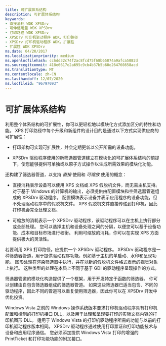 ```yaml
---
title: 可扩展体系结构
description: 可扩展体系结构
keywords:
- 直接消耗 WDK XPSDrv
- 可伸缩用量 WDK XPSDrv
- 打印路径 WDK XPSDrv
- XPSDrv 打印机驱动程序 WDK，打印路径
- XPSDrv 打印机驱动程序 WDK，扩展性
- 扩展性 WDK XPSDrv
ms.date: 04/20/2017
ms.localizationpriority: medium
ms.openlocfilehash: cc6dd32c74f2ac8fcd75f68b65074a9afca5082d
ms.sourcegitcommit: 418e6617e2a695c9cb4b37b5b60e264760858acd
ms.translationtype: MT
ms.contentlocale: zh-CN
ms.lasthandoff: 12/07/2020
ms.locfileid: "96797093"
---
```

# <a name="extensible-architecture"></a>可扩展体系结构


利用整个体系结构的可扩展性，你可以更轻松地以模块化方式添加区分的特性和功能。 XPS 打印路径中每个升级和新组件的设计目的是通过以下方式实现供应商的可扩展性：

-   打印架构可实现可扩展性，并会定期更新以公开所需的设备功能。

-   XPSDrv 驱动程序使用的新筛选器管道建立在模块化的可扩展体系结构的前提下，使您能够提供可单独或以原子方式操作以生成所需效果的模块化功能。

还构建了筛选器管道，以支持 *直接* 使用和 *可缩放* 使用的概念：

-   直接消耗表示设备可以使用 XPS 文档或 XPS 假脱机文件，而无需主机支持。 对于基于 Windows 的计算机的输出，必须提供由配置模块和空筛选器管道组成的 XPSDrv 驱动程序。 配置模块表示设备并表示应用程序的设备功能，但不处理驱动程序中的假脱机文件。 XPS 假脱机文件直接传递到打印机，因此打印机会完全处理文档。

-   可缩放的消耗表示一个 XPSDrv 驱动程序，该驱动程序可以在主机上执行部分或全部处理。 您可以选择主机和设备处理之间的分隔，以便您可以基于设备功能、成本和目标市场进行权衡。 利用可缩放的消耗，你可以在实现 XPS 方面提供极大的灵活性。

若要利用 XPS 打印路径，应提供一个 XPSDrv 驱动程序。 XPSDrv 驱动程序是一种筛选器管道，用于提供驱动程序功能，例如基于主机的单启动、水印和呈现功能。 图形处理在渲染筛选器中执行，并在以新的假脱机文件格式表示的视觉对象上执行。 这种类型的处理在本质上不同于基于 GDI 的驱动程序呈现操作的方式。

筛选器管道的模块化构造提供了一个框架，用于开发特定于函数的筛选器。 你可以创建由自包含筛选器组成的筛选器管道。 如果这些筛选器已适当包含、不同的驱动程序，因此不同的管道可以重复使用筛选器，因此你可以在 XPSDrv 开发中优化投资。

Windows Vista 之前的 Windows 操作系统版本要求打印机驱动程序具有打印机配置和控制的打印机接口 DLL，以及用于处理和呈现要打印的实际文档内容的打印机图形 DLL。 适用于 Windows Vista 的打印机驱动程序所需的功能与以前的打印机驱动程序版本相同。 XPSDrv 驱动程序通过使用打印票证和打印功能技术与设备和应用程序通信。 您必须添加提供 Windows Vista 打印的增强的 PrintTicket 和打印功能功能的附加接口。

 

 




